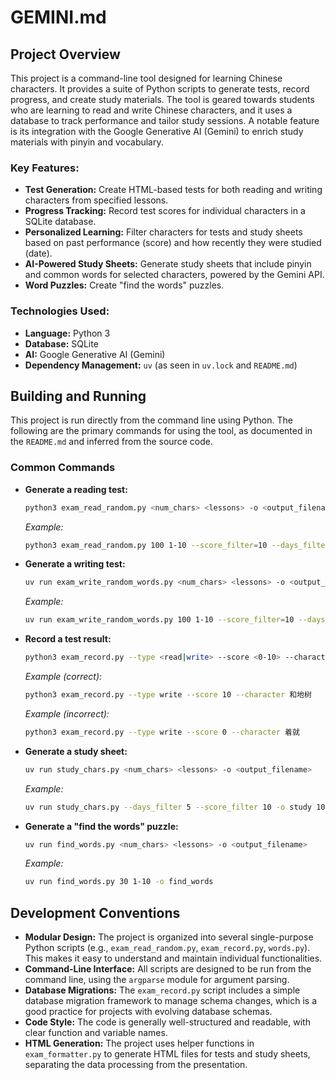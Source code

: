 # GEMINI.md

## Project Overview

This project is a command-line tool designed for learning Chinese characters. It provides a suite of Python scripts to generate tests, record progress, and create study materials. The tool is geared towards students who are learning to read and write Chinese characters, and it uses a database to track performance and tailor study sessions. A notable feature is its integration with the Google Generative AI (Gemini) to enrich study materials with pinyin and vocabulary.

### Key Features:

*   **Test Generation:** Create HTML-based tests for both reading and writing characters from specified lessons.
*   **Progress Tracking:** Record test scores for individual characters in a SQLite database.
*   **Personalized Learning:** Filter characters for tests and study sheets based on past performance (score) and how recently they were studied (date).
*   **AI-Powered Study Sheets:** Generate study sheets that include pinyin and common words for selected characters, powered by the Gemini API.
*   **Word Puzzles:** Create "find the words" puzzles.

### Technologies Used:

*   **Language:** Python 3
*   **Database:** SQLite
*   **AI:** Google Generative AI (Gemini)
*   **Dependency Management:** `uv` (as seen in `uv.lock` and `README.md`)

## Building and Running

This project is run directly from the command line using Python. The following are the primary commands for using the tool, as documented in the `README.md` and inferred from the source code.

### Common Commands

*   **Generate a reading test:**
    ```bash
    python3 exam_read_random.py <num_chars> <lessons> -o <output_filename>
    ```
    *Example:*
    ```bash
    python3 exam_read_random.py 100 1-10 --score_filter=10 --days_filter=7 -o exam_read
    ```

*   **Generate a writing test:**
    ```bash
    uv run exam_write_random_words.py <num_chars> <lessons> -o <output_filename>
    ```
    *Example:*
    ```bash
    uv run exam_write_random_words.py 100 1-10 --score_filter=10 --days_filter=7 -o exam_write
    ```

*   **Record a test result:**
    ```bash
    python3 exam_record.py --type <read|write> --score <0-10> --character <characters>
    ```
    *Example (correct):*
    ```bash
    python3 exam_record.py --type write --score 10 --character 和地树
    ```
    *Example (incorrect):*
    ```bash
    python3 exam_record.py --type write --score 0 --character 着就
    ```

*   **Generate a study sheet:**
    ```bash
    uv run study_chars.py <num_chars> <lessons> -o <output_filename>
    ```
    *Example:*
    ```bash
    uv run study_chars.py --days_filter 5 --score_filter 10 -o study 10 1-10
    ```

*   **Generate a "find the words" puzzle:**
    ```bash
    uv run find_words.py <num_chars> <lessons> -o <output_filename>
    ```
    *Example:*
    ```bash
    uv run find_words.py 30 1-10 -o find_words
    ```

## Development Conventions

*   **Modular Design:** The project is organized into several single-purpose Python scripts (e.g., `exam_read_random.py`, `exam_record.py`, `words.py`). This makes it easy to understand and maintain individual functionalities.
*   **Command-Line Interface:** All scripts are designed to be run from the command line, using the `argparse` module for argument parsing.
*   **Database Migrations:** The `exam_record.py` script includes a simple database migration framework to manage schema changes, which is a good practice for projects with evolving database schemas.
*   **Code Style:** The code is generally well-structured and readable, with clear function and variable names.
*   **HTML Generation:** The project uses helper functions in `exam_formatter.py` to generate HTML files for tests and study sheets, separating the data processing from the presentation.
